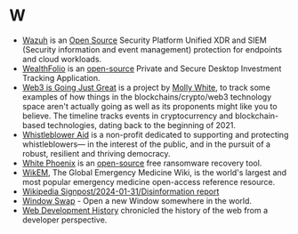 # W

- [Wazuh](https://wazuh.com) is an [Open Source](https://github.com/wazuh) Security Platform Unified XDR and SIEM (Security information and event management) protection for endpoints and cloud workloads.
- [WealthFolio](https://wealthfolio.app) is an [open-source](https://github.com/afadil/wealthfolio) Private and Secure Desktop Investment Tracking Application.
- [Web3 is Going Just Great](https://www.web3isgoinggreat.com) is a project by [Molly White](https://www.mollywhite.net), to track some examples of how things in the blockchains/crypto/web3 technology space aren't actually going as well as its proponents might like you to believe. The timeline tracks events in cryptocurrency and blockchain-based technologies, dating back to the beginning of 2021.
- [Whistleblower Aid](https://whistlebloweraid.org) is a non-profit dedicated to supporting and protecting whistleblowers— in the interest of the public, and in the pursuit of a robust, resilient and thriving democracy. 
- [White Phoenix](https://getmyfileback.com) is an [open-source](https://github.com/cyberark/White-Phoenix) free ransomware recovery tool.
- [WikEM](https://wikem.org/), The Global Emergency Medicine Wiki, is the world's largest and most popular emergency medicine open-access reference resource.
- [Wikipedia Signpost/2024-01-31/Disinformation report](https://en.wikipedia.org/wiki/Wikipedia:Wikipedia_Signpost/2024-01-31/Disinformation_report)
- [Window Swap](https://www.window-swap.com) - Open a new Window somewhere in the world.
- [Web Development History](https://webdevelopmenthistory.com/index/) chronicled the history of the web from a developer perspective.